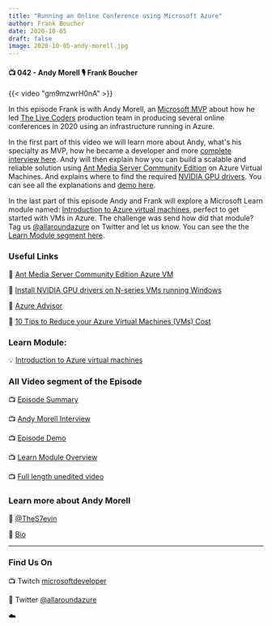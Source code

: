 ```yaml
---
title: "Running an Online Conference using Microsoft Azure"
author: Frank Boucher
date: 2020-10-05
draft: false
image: 2020-10-05-andy-morell.jpg
---
```


#### 📺 042 - Andy Morell 🎙️ Frank Boucher

<!--more-->

{{< video "gm9mzwrH0nA" >}}

In this episode Frank is with Andy Morell, an [Microsoft MVP](http://mvp.microsoft.com/) about how he led [The Live Coders](https://livecoders.dev/) production team in producing several online conferences in 2020 using an infrastructure running in Azure.

In the first part of this video we will learn more about Andy, what's his specialty as MVP, how he became a developer and more [complete interview here](https://youtu.be/YBwdtWLGHCQ). Andy will then explain how you can build a scalable and reliable solution using [Ant Media Server Community Edition](https://azuremarketplace.microsoft.com/en-us/marketplace/apps/antmedia.ams_community_edition?WT.mc_id=allaroundazure-blog-frbouche) on Azure Virtual Machines. And explains where to find the required [NVIDIA GPU drivers](https://docs.microsoft.com/en-us/azure/virtual-machines/windows/n-series-driver-setup?WT.mc_id=allaroundazure-blog-frbouche). You can see all the explanations and [demo here](https://youtu.be/xN8CG2pcRkw).

In the last part of this episode Andy and Frank will explore a Microsoft Learn module named: [Introduction to Azure virtual machines](https://docs.microsoft.com/en-us/learn/modules/intro-to-azure-virtual-machines/?WT.mc_id=allaroundazure-blog-frbouche), perfect to get started with VMs in Azure. The challenge was send how did that module? Tag us [@allaroundazure](https://twitter.com/allaroundazure) on Twitter and let us know. You can see the the [Learn Module segment here](https://youtu.be/w8XQKC2cwNo).


### Useful Links

🔗 [Ant Media Server Community Edition Azure VM](https://azuremarketplace.microsoft.com/en-us/marketplace/apps/antmedia.ams_community_edition?WT.mc_id=allaroundazure-blog-frbouche)

🔗 [Install NVIDIA GPU drivers on N-series VMs running Windows](https://docs.microsoft.com/en-us/azure/virtual-machines/windows/n-series-driver-setup?WT.mc_id=allaroundazure-blog-frbouche)

🔗 [Azure Advisor](https://azure.microsoft.com/en-ca/services/advisor?WT.mc_id=allaroundazure-blog-frbouche)

🔗 [10 Tips to Reduce your Azure Virtual Machines (VMs) Cost](https://c5m.ca/ep57)


### Learn Module:

💡 [Introduction to Azure virtual machines](https://docs.microsoft.com/en-us/learn/modules/intro-to-azure-virtual-machines/?WT.mc_id=allaroundazure-blog-frbouche) 


### All Video segment of the Episode 

📺 [Episode Summary](https://www.youtube.com/watch?v=gm9mzwrH0nA)

📺 [Andy Morell Interview](https://youtu.be/YBwdtWLGHCQ)

📺 [Episode Demo](https://youtu.be/xN8CG2pcRkw)

📺 [Learn Module Overview](https://youtu.be/w8XQKC2cwNo)

📺 [Full length unedited video](https://youtu.be/g7_UgLct56U)


### Learn more about Andy Morell

🔗 [@TheS7evin](https://twitter.com/TheS7evin)

🔗 [Bio](https://mvp.microsoft.com/en-us/PublicProfile/5003621?fullName=Andy%20Morrell)


---

### Find Us On

📺 Twitch [microsoftdeveloper](https://www.twitch.tv/microsoftdeveloper)

🔗 Twitter [@allaroundazure](https://twitter.com/allaroundazure)

☁️

